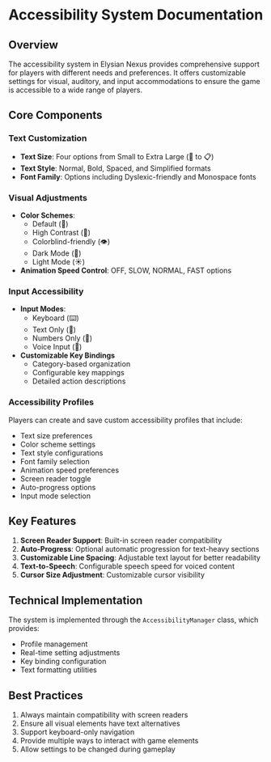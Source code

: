 # Accessibility System Documentation

## Overview
The accessibility system in Elysian Nexus provides comprehensive support for players with different needs and preferences. It offers customizable settings for visual, auditory, and input accommodations to ensure the game is accessible to a wide range of players.

## Core Components

### Text Customization
- **Text Size**: Four options from Small to Extra Large (📝 to 📋)
- **Text Style**: Normal, Bold, Spaced, and Simplified formats
- **Font Family**: Options including Dyslexic-friendly and Monospace fonts

### Visual Adjustments
- **Color Schemes**:
  - Default (🎨)
  - High Contrast (🔲)
  - Colorblind-friendly (👁️)
  - Dark Mode (🌙)
  - Light Mode (☀️)
- **Animation Speed Control**: OFF, SLOW, NORMAL, FAST options

### Input Accessibility
- **Input Modes**:
  - Keyboard (⌨️)
  - Text Only (📝)
  - Numbers Only (🔢)
  - Voice Input (🎤)
- **Customizable Key Bindings**
  - Category-based organization
  - Configurable key mappings
  - Detailed action descriptions

### Accessibility Profiles
Players can create and save custom accessibility profiles that include:
- Text size preferences
- Color scheme settings
- Text style configurations
- Font family selection
- Animation speed preferences
- Screen reader toggle
- Auto-progress options
- Input mode selection

## Key Features
1. **Screen Reader Support**: Built-in screen reader compatibility
2. **Auto-Progress**: Optional automatic progression for text-heavy sections
3. **Customizable Line Spacing**: Adjustable text layout for better readability
4. **Text-to-Speech**: Configurable speech speed for voiced content
5. **Cursor Size Adjustment**: Customizable cursor visibility

## Technical Implementation
The system is implemented through the `AccessibilityManager` class, which provides:
- Profile management
- Real-time setting adjustments
- Key binding configuration
- Text formatting utilities

## Best Practices
1. Always maintain compatibility with screen readers
2. Ensure all visual elements have text alternatives
3. Support keyboard-only navigation
4. Provide multiple ways to interact with game elements
5. Allow settings to be changed during gameplay 